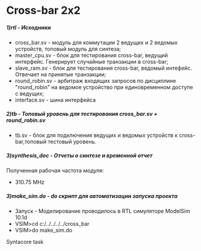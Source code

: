 # Cross-bar 2x2

##### 1)rtl - Исходники
  - cross_bar.sv -  модуль для коммутации 2 ведущих и 2 ведомых устройств, топовый модуль для синтеза;
  - master_cpu.sv - блок для тестирования cross-bar, ведущий интерфейс. Генерирует случайные транзакции в cross-bar;
  - slave_ram.sv - блок для тестирования cross-bar, ведомый интефейс. Отвечает на принятые транзакции;
  - round_robin.sv - арбитраж входящих запросов по дисциплине "round_robin" на ведомое устройство при единовременном доступе с ведущих;
  - interface.sv - шина интерфейса
  
##### 2)tb - Топовый уровень для тестирования cross_bar.sv + round_robin.sv
  - tb.sv - блок для подключения ведущих и ведомых устройств к cross-bar,топовый тестовый уровень.

##### 3)synthesis_doc - Отчеты о синтезе и временной отчет

Полученная рабочая частота модуля:
  - 310.75 MHz 


##### 3)make_sim.do - do скрипт для автоматизации запуска проекта
  - Запуск - Моделирование проводилось в RTL симуляторе ModelSim 10.1d
  -  VSIM>cd c:/../../../../cross_bar
  -  VSIM>do make_sim.do
    
Syntacore task
